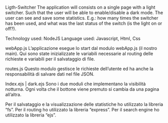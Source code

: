 Ligth-Switcher
The application will consists on a single page with a light switcher. Such that the user will be able to enable/disable a dark mode. The user can see and save some statistics. E.g.: how many times the switcher has been used, and what was the last status of the switch (is the light on or off?).

Technology used: NodeJS Language used: Javascript, Html, Css

webApp.js
L’applicazione esegue lo start dal modulo webApp.js (il nostro main).
Qui sono state inizializzate le variabili necessarie al routing delle richieste e variabili per il 	salvataggio di file.

routes.js
Questo modulo gestisce le richieste dell’utente ed ha anche la responsabilità di salvare dati nel file JSON.

Index.ejs | dark.ejs
Sono i due moduli che implementano la visibilità notturna. Ogni volta che il bottone viene premuto 	si cambia da una pagina all’altra.

Per il salvataggio e la visualizzazione delle statistiche ho utilizzato la libreria “fs”.
Per il routing ho utilizzato la libreria  “express”.
Per il search engine ho utilizzato la libreria “ejs”.


